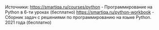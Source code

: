 Источники:
https://smartiqa.ru/courses/python      - Программирование на Python в 6-ти уроках (бесплатно)
https://smartiqa.ru/python-workbook     - Сборник задач с решениями по программированию на языке Python. 2021 года (бесплатно)


